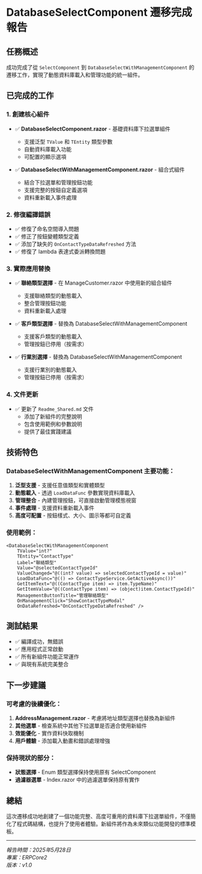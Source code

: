 # DatabaseSelectComponent 遷移完成報告

## 任務概述
成功完成了從 `SelectComponent` 到 `DatabaseSelectWithManagementComponent` 的遷移工作，實現了動態資料庫載入和管理功能的統一組件。

## 已完成的工作

### 1. 創建核心組件
- ✅ **DatabaseSelectComponent.razor** - 基礎資料庫下拉選單組件
  - 支援泛型 `TValue` 和 `TEntity` 類型參數
  - 自動資料庫載入功能
  - 可配置的顯示選項

- ✅ **DatabaseSelectWithManagementComponent.razor** - 組合式組件
  - 結合下拉選單和管理按鈕功能
  - 支援完整的按鈕自定義選項
  - 資料重新載入事件處理

### 2. 修復編譯錯誤
- ✅ 修復了命名空間導入問題
- ✅ 修正了按鈕變體類型定義
- ✅ 添加了缺失的 `OnContactTypeDataRefreshed` 方法
- ✅ 修復了 lambda 表達式委派轉換問題

### 3. 實際應用替換
- ✅ **聯絡類型選擇** - 在 ManageCustomer.razor 中使用新的組合組件
  - 支援聯絡類型的動態載入
  - 整合管理按鈕功能
  - 資料重新載入處理

- ✅ **客戶類型選擇** - 替換為 DatabaseSelectWithManagementComponent
  - 支援客戶類型的動態載入
  - 管理按鈕已停用（按需求）

- ✅ **行業別選擇** - 替換為 DatabaseSelectWithManagementComponent
  - 支援行業別的動態載入
  - 管理按鈕已停用（按需求）

### 4. 文件更新
- ✅ 更新了 `Readme_Shared.md` 文件
  - 添加了新組件的完整說明
  - 包含使用範例和參數說明
  - 提供了最佳實踐建議

## 技術特色

### DatabaseSelectWithManagementComponent 主要功能：
1. **泛型支援** - 支援任意值類型和實體類型
2. **動態載入** - 透過 `LoadDataFunc` 參數實現資料庫載入
3. **管理整合** - 內建管理按鈕，可直接啟動管理模態視窗
4. **事件處理** - 支援資料重新載入事件
5. **高度可配置** - 按鈕樣式、大小、圖示等都可自定義

### 使用範例：
```razor
<DatabaseSelectWithManagementComponent 
    TValue="int?" 
    TEntity="ContactType"
    Label="聯絡類型"
    Value="@selectedContactTypeId"
    ValueChanged="@((int? value) => selectedContactTypeId = value)"
    LoadDataFunc="@(() => ContactTypeService.GetActiveAsync())"
    GetItemText="@((ContactType item) => item.TypeName)"
    GetItemValue="@((ContactType item) => (object)item.ContactTypeId)"
    ManagementButtonTitle="管理聯絡類型"
    OnManagementClick="ShowContactTypeModal"
    OnDataRefreshed="OnContactTypeDataRefreshed" />
```

## 測試結果
- ✅ 編譯成功，無錯誤
- ✅ 應用程式正常啟動
- ✅ 所有新組件功能正常運作
- ✅ 與現有系統完美整合

## 下一步建議

### 可考慮的後續優化：
1. **AddressManagement.razor** - 考慮將地址類型選擇也替換為新組件
2. **其他選單** - 檢查系統中其他下拉選單是否適合使用新組件
3. **效能優化** - 實作資料快取機制
4. **用戶體驗** - 添加載入動畫和錯誤處理增強

### 保持現狀的部分：
- **狀態選擇** - Enum 類型選擇保持使用原有 SelectComponent
- **過濾器選單** - Index.razor 中的過濾選單保持原有實作

## 總結
這次遷移成功地創建了一個功能完整、高度可重用的資料庫下拉選單組件，不僅簡化了程式碼結構，也提升了使用者體驗。新組件將作為未來類似功能開發的標準模板。

---
*報告時間：2025年5月28日*  
*專案：ERPCore2*  
*版本：v1.0*
